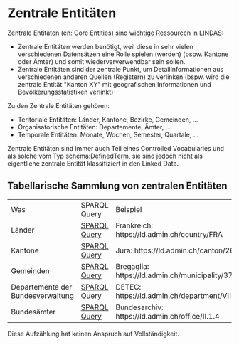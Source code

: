 # Zentrale Entitäten
Zentrale Entitäten (en: Core Entities) sind wichtige Ressourcen in LINDAS:

- Zentrale Entitäten werden benötigt, weil diese in sehr vielen verschiedenen Datensätzen eine Rolle spielen (werden) (bspw. Kantone oder Ämter) und somit wiederververwendbar sein sollen.
- Zentrale Entitäten sind der zentrale Punkt, um Detailinformationen aus verschiedenen anderen Quellen (Registern) zu verlinken (bspw. wird die zentrale Entität "Kanton XY" mit geografischen Informationen und Bevölkerungsstatistiken verlinkt)

Zu den Zentrale Entitäten gehören:

* Teritoriale Entitäten: Länder, Kantone, Bezirke, Gemeinden, ...
* Organisatorische Entitäten: Departemente, Ämter, ...
* Temporale Entitäten: Monate, Wochen, Semester, Quartale, ...

Zentrale Entitäten sind immer auch Teil eines Controlled Vocabularies und als solche vom Typ [schema:DefinedTerm](https://schema.org/DefinedTerm), sie sind jedoch nicht als eigentliche zentrale Entität klassifiziert in den Linked Data.

## Tabellarische Sammlung von zentralen Entitäten

<table class="table">
    <tr>
        <td>Was</td>
        <td>SPARQL Query</td>
        <td>Beispiel</td>
    </tr>
    <tr>
        <td>Länder</td>
        <td><a href="https://ld.admin.ch/sparql/#query=PREFIX+schema%3A+%3Chttp%3A%2F%2Fschema.org%2F%3E%0APREFIX+rdf%3A+%3Chttp%3A%2F%2Fwww.w3.org%2F1999%2F02%2F22-rdf-syntax-ns%23%3E%0APREFIX+rdfs%3A+%3Chttp%3A%2F%2Fwww.w3.org%2F2000%2F01%2Frdf-schema%23%3E%0ASELECT+*+WHERE+%7B%0A%09%3Fcountry+schema%3AinDefinedTermSet+%3Chttps%3A%2F%2Fld.admin.ch%2Fdimension%2Fcountry%3E%3B%0A++%09%09schema%3Aname+%3Fname.%0A++FILTER(lang(%3Fname)+%3D+%22de%22)%0A%7D&contentTypeConstruct=text%2Fturtle&contentTypeSelect=application%2Fsparql-results%2Bjson&endpoint=https%3A%2F%2Fld.admin.ch%2Fquery&requestMethod=POST&tabTitle=Query+4&headers=%7B%7D&outputFormat=table" target="_blank">SPARQL Query</a></td>
        <td>Frankreich: https://ld.admin.ch/country/FRA</td>
    </tr>
    <tr>
        <td>Kantone</td>
        <td><a href="https://ld.admin.ch/sparql/#query=PREFIX+schema%3A+%3Chttp%3A%2F%2Fschema.org%2F%3E%0APREFIX+rdf%3A+%3Chttp%3A%2F%2Fwww.w3.org%2F1999%2F02%2F22-rdf-syntax-ns%23%3E%0APREFIX+rdfs%3A+%3Chttp%3A%2F%2Fwww.w3.org%2F2000%2F01%2Frdf-schema%23%3E%0ASELECT+*+WHERE+%7B%0A%09%3Fcanton+a+%3Chttps%3A%2F%2Fschema.ld.admin.ch%2FCanton%3E%3B%0A+++++++++schema%3AalternateName+%3Fabbr.%0A%7D&contentTypeConstruct=text%2Fturtle&contentTypeSelect=application%2Fsparql-results%2Bjson&endpoint=https%3A%2F%2Fld.admin.ch%2Fquery&requestMethod=POST&tabTitle=Query&headers=%7B%7D&outputFormat=table" target="_blank">SPARQL Query</a></td>
        <td>Jura: https://ld.admin.ch/canton/26</td>
    </tr>
    <tr>
        <td>Gemeinden</td>
        <td><a href="https://ld.admin.ch/sparql/#query=PREFIX+schema%3A+%3Chttp%3A%2F%2Fschema.org%2F%3E%0APREFIX+rdf%3A+%3Chttp%3A%2F%2Fwww.w3.org%2F1999%2F02%2F22-rdf-syntax-ns%23%3E%0APREFIX+rdfs%3A+%3Chttp%3A%2F%2Fwww.w3.org%2F2000%2F01%2Frdf-schema%23%3E%0ASELECT+*+WHERE+%7B%0A%09%3Fmunicipality+a+%3Chttps%3A%2F%2Fschema.ld.admin.ch%2FMunicipality%3E%3B%0A+++++++++++++++schema%3Aname+%3Fname.%0A%7D&contentTypeConstruct=text%2Fturtle&contentTypeSelect=application%2Fsparql-results%2Bjson&endpoint=https%3A%2F%2Fld.admin.ch%2Fquery&requestMethod=POST&tabTitle=Query&headers=%7B%7D&outputFormat=table" target="_blank">SPARQL Query</a></td>
        <td>Bregaglia: https://ld.admin.ch/municipality/3792</td>
    </tr>
    <tr>
        <td>Departemente der Bundesverwaltung</td>
        <td><a href="https://ld.admin.ch/sparql/#query=PREFIX+schema%3A+%3Chttp%3A%2F%2Fschema.org%2F%3E%0APREFIX+rdf%3A+%3Chttp%3A%2F%2Fwww.w3.org%2F1999%2F02%2F22-rdf-syntax-ns%23%3E%0APREFIX+rdfs%3A+%3Chttp%3A%2F%2Fwww.w3.org%2F2000%2F01%2Frdf-schema%23%3E%0ASELECT+*+WHERE+%7B%0A%09%3Fdepartment+schema%3AinDefinedTermSet+%3Chttps%3A%2F%2Fld.admin.ch%2Fdepartment%3E%3B%0A+++++++++++++schema%3Aname+%3Fname.%0A++FILTER(lang(%3Fname)+%3D+%22fr%22)%0A%7D&contentTypeConstruct=text%2Fturtle&contentTypeSelect=application%2Fsparql-results%2Bjson&endpoint=https%3A%2F%2Fld.admin.ch%2Fquery&requestMethod=POST&tabTitle=Query&headers=%7B%7D&outputFormat=table" target="_blank">SPARQL Query</a></td>
        <td>DETEC: https://ld.admin.ch/department/VII</td>
    </tr>
    <tr>
        <td>Bundesämter</td>
        <td><a href="https://ld.admin.ch/sparql/#query=PREFIX+schema%3A+%3Chttp%3A%2F%2Fschema.org%2F%3E%0APREFIX+rdf%3A+%3Chttp%3A%2F%2Fwww.w3.org%2F1999%2F02%2F22-rdf-syntax-ns%23%3E%0APREFIX+rdfs%3A+%3Chttp%3A%2F%2Fwww.w3.org%2F2000%2F01%2Frdf-schema%23%3E%0ASELECT+*+WHERE+%7B%0A%09%3Fdepartment+schema%3AinDefinedTermSet+%3Chttps%3A%2F%2Fld.admin.ch%2Foffice%3E%3B%0A+++++++++++++schema%3Aname+%3Fname.%0A++FILTER(lang(%3Fname)+%3D+%22de%22)%0A%7D&contentTypeConstruct=text%2Fturtle&contentTypeSelect=application%2Fsparql-results%2Bjson&endpoint=https%3A%2F%2Fld.admin.ch%2Fquery&requestMethod=POST&tabTitle=Query&headers=%7B%7D&outputFormat=table" target="_blank">SPARQL Query</a></td>
        <td>Bundesarchiv: https://ld.admin.ch/office/II.1.4</td>
    </tr>
</table>

Diese Aufzählung hat keinen Anspruch auf Vollständigkeit.



